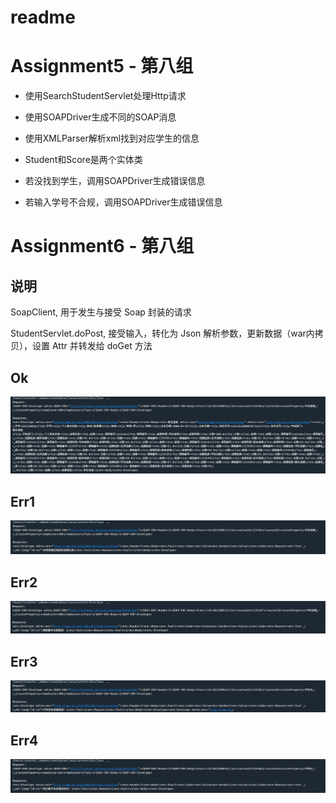 # readme

# Assignment5 - 第八组

- 使用SearchStudentServlet处理Http请求

- 使用SOAPDriver生成不同的SOAP消息

- 使用XMLParser解析xml找到对应学生的信息

- Student和Score是两个实体类

- 若没找到学生，调用SOAPDriver生成错误信息

- 若输入学号不合规，调用SOAPDriver生成错误信息

# Assignment6 - 第八组

## 说明

SoapClient, 用于发生与接受 Soap 封装的请求

StudentServlet.doPost, 接受输入，转化为 Json 解析参数，更新数据（war内拷贝），设置 Attr 并转发给 doGet 方法

## Ok

![](doc/pic/ok.png)

## Err1

![](doc/pic/err1.png)

## Err2

![](doc/pic/err2.png)

## Err3

![](doc/pic/err3.png)

## Err4

![](doc/pic/err4.png)

